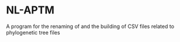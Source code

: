 # NL-APTM
A program for the renaming of and the building of CSV files related to phylogenetic tree files
